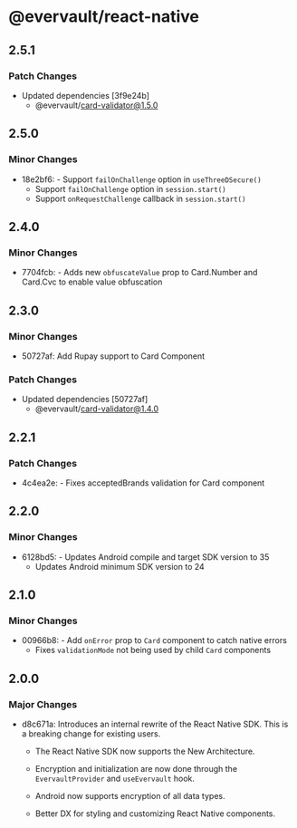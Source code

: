# @evervault/react-native

## 2.5.1

### Patch Changes

- Updated dependencies [3f9e24b]
  - @evervault/card-validator@1.5.0

## 2.5.0

### Minor Changes

- 18e2bf6: - Support `failOnChallenge` option in `useThreeDSecure()`
  - Support `failOnChallenge` option in `session.start()`
  - Support `onRequestChallenge` callback in `session.start()`

## 2.4.0

### Minor Changes

- 7704fcb: - Adds new `obfuscateValue` prop to Card.Number and Card.Cvc to enable value obfuscation

## 2.3.0

### Minor Changes

- 50727af: Add Rupay support to Card Component

### Patch Changes

- Updated dependencies [50727af]
  - @evervault/card-validator@1.4.0

## 2.2.1

### Patch Changes

- 4c4ea2e: - Fixes acceptedBrands validation for Card component

## 2.2.0

### Minor Changes

- 6128bd5: - Updates Android compile and target SDK version to 35
  - Updates Android minimum SDK version to 24

## 2.1.0

### Minor Changes

- 00966b8: - Add `onError` prop to `Card` component to catch native errors
  - Fixes `validationMode` not being used by child `Card` components

## 2.0.0

### Major Changes

- d8c671a: Introduces an internal rewrite of the React Native SDK. This is a breaking change for existing users.

  - The React Native SDK now supports the New Architecture.

  - Encryption and initialization are now done through the `EvervaultProvider` and `useEvervault` hook.

  - Android now supports encryption of all data types.

  - Better DX for styling and customizing React Native components.
